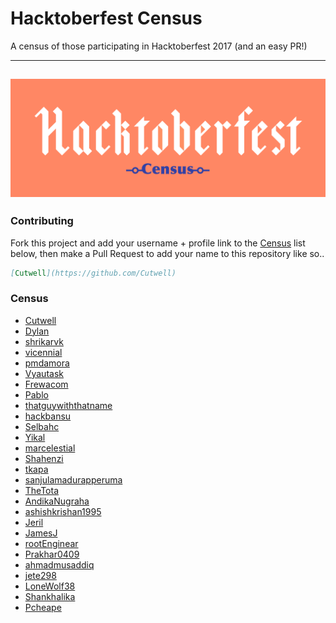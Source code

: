 # Hacktoberfest Census

A census of those participating in Hacktoberfest 2017 (and an easy PR!)

---
![Hacktoberfest-Census](Hackcensus.png "Hacktoberfest-Census")
---

### Contributing
Fork this project and add your username + profile link to the [Census](https://github.com/Cutwell/Hacktoberfest-Census#census) list below, then make a Pull Request to add your name to this repository like so..
```markdown
[Cutwell](https://github.com/Cutwell)
```

### Census
 - [Cutwell](https://github.com/Cutwell)
 - [Dylan](https://github.com/dylanmaryk)
 - [shrikarvk](https://github.com/shrikarvk)
 - [vicennial](https://github.com/vicennial)
 - [pmdamora](https://github.com/pmdamora)
 - [Vyautask](https://github.com/vytautask)
 - [Frewacom](https://github.com/Frewacom)
 - [Pablo](https://github.com/pablo0910)
 - [thatguywiththatname](https://github.com/thatguywiththatname)
 - [hackbansu](https://github.com/hackbansu)
 - [Selbahc](https://github.com/Selbahc)
 - [Yikal](https://github.com/Yikal)
 - [marcelestial](https://github.com/marcelestial)
 - [Shahenzi](https://github.com/Shahenzi)
 - [tkapa](https://github.com/tkapa)
 - [sanjulamadurapperuma](https://github.com/sanjulamadurapperuma)
 - [TheTota](https://github.com/TheTota)
 - [AndikaNugraha](https://github.com/AndikaNugraha11)
 - [ashishkrishan1995](https://github.com/ashishkrishan1995)
 - [Jeril](https://github.com/jerilseb)
 - [JamesJ](https://github.com/JamesJ)
 - [rootEnginear](https://github.com/rootEnginear)
 - [Prakhar0409](https://github.com/Prakhar0409)
 - [ahmadmusaddiq](https://github.com/ahmadmusaddiq)
 - [jete298](https://github.com/jete298)
 - [LoneWolf38](https://github.com/lonewolf38)
 - [Shankhalika](https://github.com/Shankhalika)
 - [Pcheape](https://github.com/Pcheape)

